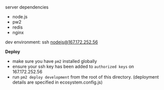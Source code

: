 server dependencies
- node.js
- pw2
- redis
- nginx




dev environment:
ssh nodejs@167.172.252.56

**Deploy**
- make sure you have `pm2` installed globally
- ensure your ssh key has been added to `authorized keys` on 167.172.252.56
- run `pm2 deploy development` from the root of this directory. (deployment details are specified in ecosystem.config.js)

